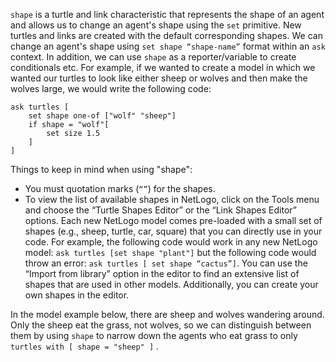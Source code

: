 `shape` is a turtle and link characteristic that represents the shape of an agent and allows us to change an agent's shape using the `set` primitive. New turtles and links are created with the default corresponding shapes. We can change an agent's shape using `set shape “shape-name”` format within an `ask` context. In addition, we can use `shape` as a reporter/variable to create conditionals etc. For example, if we wanted to create a model in which we wanted our turtles to look like either sheep or wolves and then make the wolves large, we would write the following code: 



```
ask turtles [ 
	set shape one-of ["wolf" "sheep"]
	if shape = "wolf"[
		set size 1.5
	]
] 
```


Things to keep in mind when using "shape":

* You must quotation marks (`“”`) for the shapes.
* To view the list of available shapes in NetLogo, click on the Tools menu and choose the “Turtle Shapes Editor” or the “Link Shapes Editor” options. Each new NetLogo model comes pre-loaded with a small set of shapes (e.g., sheep, turtle, car, square) that you can directly use in your code. For example, the following code would work in any new NetLogo model: `ask turtles [set shape "plant"]` but the following code would throw an error: `ask turtles [ set shape “cactus”]`. You can use the “Import from library” option in the editor to find an extensive list of shapes that are used in other models. Additionally, you can create your own shapes in the editor.





In the model example below, there are sheep and wolves wandering around. Only the sheep eat the grass, not wolves, so we can distinguish between them by using `shape` to narrow down the agents who eat grass to only `turtles with [ shape = "sheep" ]` . 